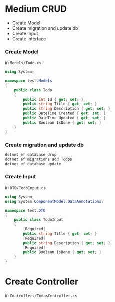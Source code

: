 # Medium CRUD
* Create Model
* Create migration and update db
* Create Input
* Create Interface

### Create Model
in `Models/Todo.cs`
```cs
using System;

namespace test.Models
{
    public class Todo
    {
        public int Id { get; set; }
        public string Title { get; set; }
        public string Description { get; set; }
        public DateTime Created { get; set; }
        public DateTime Updated { get; set; }
        public Boolean IsDone { get; set; }
    }
}
```
### Create migration and update db
```sh
dotnet ef database drop
dotnet ef migrations add Todos
dotnet ef database update
```
### Create Input
in `DTO/TodoInput.cs`
```cs
using System;
using System.ComponentModel.DataAnnotations;

namespace test.DTO
{
    public class TodoInput
    {
        [Required]
        public string Title { get; set; }
        [Required]
        public string Description { get; set; }
        [Required]
        public Boolean IsDone { get; set; }
    }
}
```
# Create Controller
in `Controllers/TodosController.cs`
```cs

```
